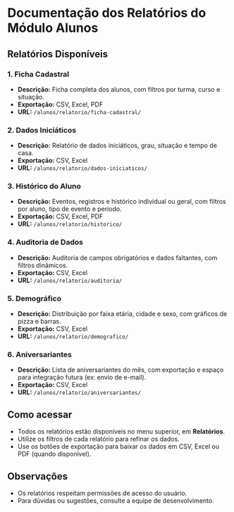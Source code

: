 # Documentação dos Relatórios do Módulo Alunos

## Relatórios Disponíveis

### 1. Ficha Cadastral
- **Descrição:** Ficha completa dos alunos, com filtros por turma, curso e situação.
- **Exportação:** CSV, Excel, PDF
- **URL:** `/alunos/relatorio/ficha-cadastral/`

### 2. Dados Iniciáticos
- **Descrição:** Relatório de dados iniciáticos, grau, situação e tempo de casa.
- **Exportação:** CSV, Excel
- **URL:** `/alunos/relatorio/dados-iniciaticos/`

### 3. Histórico do Aluno
- **Descrição:** Eventos, registros e histórico individual ou geral, com filtros por aluno, tipo de evento e período.
- **Exportação:** CSV, Excel, PDF
- **URL:** `/alunos/relatorio/historico/`

### 4. Auditoria de Dados
- **Descrição:** Auditoria de campos obrigatórios e dados faltantes, com filtros dinâmicos.
- **Exportação:** CSV, Excel
- **URL:** `/alunos/relatorio/auditoria/`

### 5. Demográfico
- **Descrição:** Distribuição por faixa etária, cidade e sexo, com gráficos de pizza e barras.
- **Exportação:** CSV, Excel
- **URL:** `/alunos/relatorio/demografico/`

### 6. Aniversariantes
- **Descrição:** Lista de aniversariantes do mês, com exportação e espaço para integração futura (ex: envio de e-mail).
- **Exportação:** CSV, Excel
- **URL:** `/alunos/relatorio/aniversariantes/`

## Como acessar
- Todos os relatórios estão disponíveis no menu superior, em **Relatórios**.
- Utilize os filtros de cada relatório para refinar os dados.
- Use os botões de exportação para baixar os dados em CSV, Excel ou PDF (quando disponível).

## Observações
- Os relatórios respeitam permissões de acesso do usuário.
- Para dúvidas ou sugestões, consulte a equipe de desenvolvimento.
